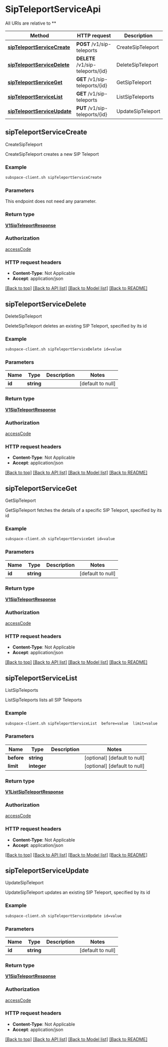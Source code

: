 # SipTeleportServiceApi

All URIs are relative to **

Method | HTTP request | Description
------------- | ------------- | -------------
[**sipTeleportServiceCreate**](SipTeleportServiceApi.md#sipTeleportServiceCreate) | **POST** /v1/sip-teleports | CreateSipTeleport
[**sipTeleportServiceDelete**](SipTeleportServiceApi.md#sipTeleportServiceDelete) | **DELETE** /v1/sip-teleports/{id} | DeleteSipTeleport
[**sipTeleportServiceGet**](SipTeleportServiceApi.md#sipTeleportServiceGet) | **GET** /v1/sip-teleports/{id} | GetSipTeleport
[**sipTeleportServiceList**](SipTeleportServiceApi.md#sipTeleportServiceList) | **GET** /v1/sip-teleports | ListSipTeleports
[**sipTeleportServiceUpdate**](SipTeleportServiceApi.md#sipTeleportServiceUpdate) | **PUT** /v1/sip-teleports/{id} | UpdateSipTeleport



## sipTeleportServiceCreate

CreateSipTeleport

CreateSipTeleport creates a new SIP Teleport

### Example

```bash
subspace-client.sh sipTeleportServiceCreate
```

### Parameters

This endpoint does not need any parameter.

### Return type

[**V1SipTeleportResponse**](V1SipTeleportResponse.md)

### Authorization

[accessCode](../README.md#accessCode)

### HTTP request headers

- **Content-Type**: Not Applicable
- **Accept**: application/json

[[Back to top]](#) [[Back to API list]](../README.md#documentation-for-api-endpoints) [[Back to Model list]](../README.md#documentation-for-models) [[Back to README]](../README.md)


## sipTeleportServiceDelete

DeleteSipTeleport

DeleteSipTeleport deletes an existing SIP Teleport, specified by its id

### Example

```bash
subspace-client.sh sipTeleportServiceDelete id=value
```

### Parameters


Name | Type | Description  | Notes
------------- | ------------- | ------------- | -------------
 **id** | **string** |  | [default to null]

### Return type

[**V1SipTeleportResponse**](V1SipTeleportResponse.md)

### Authorization

[accessCode](../README.md#accessCode)

### HTTP request headers

- **Content-Type**: Not Applicable
- **Accept**: application/json

[[Back to top]](#) [[Back to API list]](../README.md#documentation-for-api-endpoints) [[Back to Model list]](../README.md#documentation-for-models) [[Back to README]](../README.md)


## sipTeleportServiceGet

GetSipTeleport

GetSipTeleport fetches the details of a specific SIP Teleport, specified by its id

### Example

```bash
subspace-client.sh sipTeleportServiceGet id=value
```

### Parameters


Name | Type | Description  | Notes
------------- | ------------- | ------------- | -------------
 **id** | **string** |  | [default to null]

### Return type

[**V1SipTeleportResponse**](V1SipTeleportResponse.md)

### Authorization

[accessCode](../README.md#accessCode)

### HTTP request headers

- **Content-Type**: Not Applicable
- **Accept**: application/json

[[Back to top]](#) [[Back to API list]](../README.md#documentation-for-api-endpoints) [[Back to Model list]](../README.md#documentation-for-models) [[Back to README]](../README.md)


## sipTeleportServiceList

ListSipTeleports

ListSipTeleports lists all SIP Teleports

### Example

```bash
subspace-client.sh sipTeleportServiceList  before=value  limit=value
```

### Parameters


Name | Type | Description  | Notes
------------- | ------------- | ------------- | -------------
 **before** | **string** |  | [optional] [default to null]
 **limit** | **integer** |  | [optional] [default to null]

### Return type

[**V1ListSipTeleportResponse**](V1ListSipTeleportResponse.md)

### Authorization

[accessCode](../README.md#accessCode)

### HTTP request headers

- **Content-Type**: Not Applicable
- **Accept**: application/json

[[Back to top]](#) [[Back to API list]](../README.md#documentation-for-api-endpoints) [[Back to Model list]](../README.md#documentation-for-models) [[Back to README]](../README.md)


## sipTeleportServiceUpdate

UpdateSipTeleport

UpdateSipTeleport updates an existing SIP Teleport, specified by its id

### Example

```bash
subspace-client.sh sipTeleportServiceUpdate id=value
```

### Parameters


Name | Type | Description  | Notes
------------- | ------------- | ------------- | -------------
 **id** | **string** |  | [default to null]

### Return type

[**V1SipTeleportResponse**](V1SipTeleportResponse.md)

### Authorization

[accessCode](../README.md#accessCode)

### HTTP request headers

- **Content-Type**: Not Applicable
- **Accept**: application/json

[[Back to top]](#) [[Back to API list]](../README.md#documentation-for-api-endpoints) [[Back to Model list]](../README.md#documentation-for-models) [[Back to README]](../README.md)

